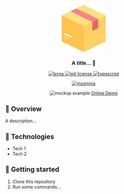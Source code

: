 <p align="center">
	<img src="./assets/icon_example.png" height="150" width="150" alt="icon example" />
</p>	

<h3 align="center">
  A title... 📨
</h3>

<p align="center">
	<a href="https://lerna.js.org/">
		<img alt="lerna" src="https://img.shields.io/badge/maintained%20with-lerna-cc00ff.svg" alt="maintained with lerna"/>
	</a>
	<a href="https://github.com/guilhermebkel/stuff-delivery">
		<img alt="mit license" src="https://img.shields.io/github/license/guilhermebkel/stuff-delivery?color=0051ff" />
	</a>
	<a href="https://github.com/microsoft/TypeScript">
		<img alt="typescript" src="https://camo.githubusercontent.com/41c68e9f29c6caccc084e5a147e0abd5f392d9bc/68747470733a2f2f62616467656e2e6e65742f62616467652f547970655363726970742f7374726963742532302546302539462539322541412f626c7565">
	</a>
</p>
<p align="center">
	<a href="https://insomnia.rest/run/?label=Stuff%20Delivery%20API&uri=https%3A%2F%2Fgithub.com%2Fguilhermebkel%2Fstuff-delivery%2Fblob%2Fmaster%2Finsomnia.json">
		<img alt="insomnia" src="https://insomnia.rest/images/run.svg" />
	</a>
</p>

<p align="center">
	<img src="./assets/mockup_example.png" alt="mockup example" />
	<a href="https://some-demo.com">Online Demo</a>
</p>

## 📌 Overview

A description...

## 🔧 Technologies

- Tech 1
- Tech 2

## 🚀 Getting started

1. Clone this repository
2. Run some commands...

